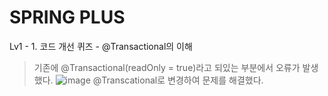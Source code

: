 # SPRING PLUS

Lv1 - 1. 코드 개선 퀴즈 - @Transactional의 이해

> 기존에 @Transactional(readOnly = true)라고 되있는 부분에서 오류가 발생했다.
> ![image](https://github.com/user-attachments/assets/9f964053-3108-45ee-a6eb-7f0b493b1dfc)
> @Transcational로 변경하여 문제를 해결했다.
